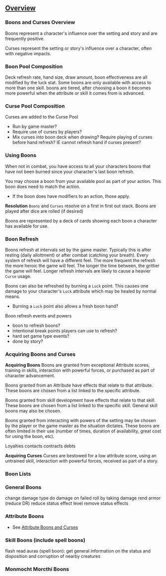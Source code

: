 ## [Overview](https://github.com/Kibrael/RPG/blob/master/python/overview.md)

### Boons and Curses Overview
Boons represent a character's influence over the setting and story and are frequently positive. 

Curses represent the setting or story's influence over a character, often with negative impacts.



### Boon Pool Composition
Deck refresh rate, hand size, draw amount, boon effectiveness are all modified by the luck stat.
Some boons are only available with access to more than one skill.
boons are tiered, after choosing a boon it becomes more powerful when the attribute or skill it comes from is advanced.

### Curse Pool Composition
Curses are added to the Curse Pool
- Run by game master?
- Require use of curses by players?
- Mix curses into boon deck when drawing? Require playing of curses before hand refresh? IE cannot refresh hand if curses present?

### Using Boons
When not in combat, you have access to all your characters boons that have not been burned since your character's last boon refresh.

You may choose a boon from your available pool as part of your action. This boon does need to match the action. 
- If the boon does have modifiers to an action, those apply. 

**Resolution**
`Boons` and `Curses` resolve on a first in first out stack.
Boons are played after dice are rolled (if desired)

Boons are represented by a deck of cards showing each boon a character has available for use.

### Boon Refresh
Boons refresh at intervals set by the game master. 
Typically this is after resting (daily allottment) or after combat (catching your breath). Every system of refresh will have a different feel.
The more frequent the refresh the more heroic the game will feel. The longer the time between, the grittier the game will feel. 
Longer refresh intervals are likely to cause a heavier `Curse` usage.  

Boons can also be refreshed by burning a `Luck` point. This causes one damage to your character's `Luck` attribute which may be healed by normal means.
- Burning a `Luck` point also allows a fresh boon hand?

Boon refresh events and powers
- boon to refresh boons?
- intentional break points players can use to refresh?
- hard set game type events?
- done by story?

### Acquiring Boons and Curses

**Acquiring Boons**
Boons are granted from exceptional Attribute scores, training in skills, interaction with powerful forces, or purchased as part of character advancement.

Boons granted from an Attribute have effects that relate to that attribute. These boons are chosen from a list linked to the specific attribute.

Boons granted from skill development have effects that relate to that skill. These boons are chosen from a list linked to the specific skill. General skill boons may also be chosen.

Boons granted from interacting with powers of the setting may be chosen by the player or the game master as the situation dictates. 
These boons are often limited in their use (number of times, duration of availability, great cost for using the boon, etc).

Loyalties
contacts
contracts
debts

**Acquiring Curses**
Curses are bestowed for a low attribute score, using an untrained skill, interaction with powerful forces, received as part of a story.


### Boon Lists

### General Boons
change damage type
do damage on failed roll by taking damage
rend armor (reduce DR)
reduce status effect level
remove status effects

### Attribute Boons
- See [Attribute Boons and Curses]()

### Skill Boons (include spell boons)
flash read auras (spell boon): get general information on the status and disposition and corruption of nearby creatures

### Monmocht Morcthi Boons